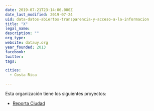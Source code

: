 ```yaml
---
date: 2019-07-21T23:14:06.000Z
date_last_modified: 2019-07-24
uid: data-datos-abiertos-transparencia-y-acceso-a-la-informacion
title: "X"
legal_name: 
description: ""
org_type: 
website: datauy.org
year_founded: 2013
facebook: 
twitter: 
tags:

cities: 
  - Costa Rica

---
```


Esta organización tiene los siguientes proyectos:

- [Reporta Ciudad](/i/reporta-ciudad.html)
